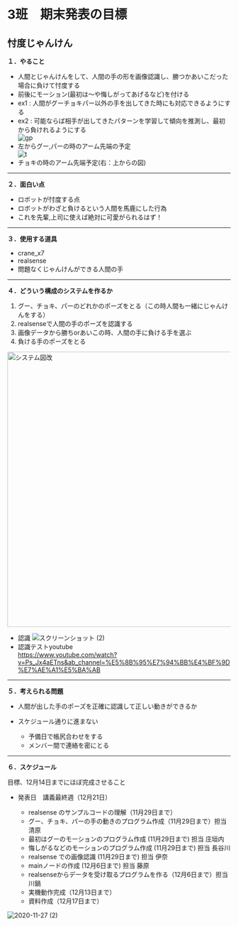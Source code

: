 # 3班　期末発表の目標
## 忖度じゃんけん
**１．やること**
- 人間とじゃんけんをして、人間の手の形を画像認識し、勝つかあいこだった場合に負けて忖度する
- 前後にモーション(最初は～や悔しがってあげるなど)を付ける
- ex1 : 人間がグーチョキパー以外の手を出してきた時にも対応できるようにする
- ex2 : 可能ならば相手が出してきたパターンを学習して傾向を推測し、最初から負けれるようにする  
![gp](https://user-images.githubusercontent.com/72371743/99650051-4a9b0100-2a98-11eb-8ee5-c0f7d4982c02.png)  
- 左からグー,パーの時のアーム先端の予定  
![t](https://user-images.githubusercontent.com/72371743/99650857-43c0be00-2a99-11eb-805b-4392df783d72.png)  
- チョキの時のアーム先端予定(右：上からの図)  
---

**２．面白い点**
- ロボットが忖度する点
- ロボットがわざと負けるという人間を馬鹿にした行為
- これを先輩,上司に使えば絶対に可愛がられるはず！

---
**３．使用する道具**
- crane_x7
- realsense
- 問題なくじゃんけんができる人間の手
---

**４．どういう構成のシステムを作るか**
1. グー、チョキ、パーのどれかのポーズをとる（この時人間も一緒にじゃんけんをする）
2. realsenseで人間の手のポーズを認識する
3. 画像データから勝ちorあいこの時、人間の手に負ける手を選ぶ
4. 負ける手のポーズをとる
<img width="620" alt="システム図改" src="https://user-images.githubusercontent.com/72371850/99904779-893af080-2d10-11eb-80a4-60111a286d8a.png">

- 認識
![スクリーンショット (2)](https://user-images.githubusercontent.com/72371743/100577874-7f267c80-3324-11eb-981f-c1ede2f6b6ef.png)
- 認識テストyoutube  
https://www.youtube.com/watch?v=Ps_Jx4aETns&ab_channel=%E5%8B%95%E7%94%BB%E4%BF%9D%E7%AE%A1%E5%BA%AB


---
**５．考えられる問題**
- 人間が出した手のポーズを正確に認識して正しい動きができるか

- スケジュール通りに進まない
  - 予備日で帳尻合わせをする
  - メンバー間で連絡を密にとる
--- 

**６．スケジュール**

目標、12月14日までにほぼ完成させること
- 発表日　講義最終週（12月21日）

  - realsense のサンプルコードの理解（11月29日まで）
  - グー、チョキ、パーの手の動きのプログラム作成（11月29日まで）担当 清原
  - 最初はグーのモーションのプログラム作成 (11月29日まで) 担当 庄垣内
  - 悔しがるなどのモーションのプログラム作成 (11月29日まで) 担当 長谷川
  - realsense での画像認識  (11月29日まで) 担当 伊奈
  - mainノードの作成 (12月6日まで) 担当 藤原
  - realsenseからデータを受け取るプログラムを作る（12月6日まで）担当 川鍋
  - 実機動作完成（12月13日まで）
  - 資料作成（12月17日まで）

![2020-11-27 (2)](https://user-images.githubusercontent.com/72371137/100402524-d36cfa80-309f-11eb-9e67-187c0be3b329.png)
